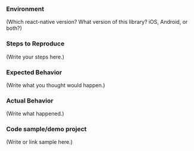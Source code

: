 <!--
  READ THROUGH THE QUESTIONS BEFORE CREATING A NEW ISSUES:

  * Is visitors/screens not showing up on GA? Read this guide: https://github.com/idehub/react-native-google-analytics-bridge/wiki/Creating-a-Google-Analytics-property-for-mobile-analytics
  Also, if you're using tracker.dryRun(true) then nothing will show up. Please read the docs.

  * Is your error: "TypeError: Cannot read property 'trackScreen' of undefined"
  Or some other property than trackScreen? 99% of the time that is because of failure during installation or linking.
  Please try again, and review the manual installation guide:
  https://github.com/idehub/react-native-google-analytics-bridge/wiki/Manual-installation
  Are you using Expo/create-react-native-app? This library does not work with Expo.
  Are you getting this error while running tests? You have to mock the library.

  * Build errors on Android, see: https://github.com/idehub/react-native-google-analytics-bridge/wiki/Android-build-problems

  Finally, please search through issues before creating new ones.
-->

### Environment

(Which react-native version? What version of this library? iOS, Android, or both?)

### Steps to Reproduce

(Write your steps here.)

### Expected Behavior

(Write what you thought would happen.)

### Actual Behavior

(Write what happened.)

### Code sample/demo project

(Write or link sample here.)
